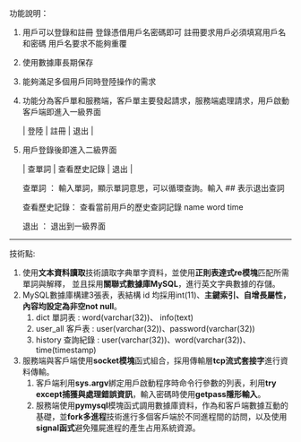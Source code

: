 功能說明：
1. 用戶可以登錄和註冊
   登錄憑借用戶名密碼即可
   註冊要求用戶必須填寫用戶名和密碼
   用戶名要求不能夠重覆

2. 使用數據庫長期保存

3. 能夠滿足多個用戶同時登陸操作的需求

4. 功能分為客戶單和服務端，客戶單主要發起請求，服務端處理請求，用戶啟動客戶端即進入一級界面

     | 登陸 | 註冊 | 退出 |
	 
5. 用戶登錄後即進入二級界面

     | 查單詞 | 查看歷史記錄 | 退出 |

     查單詞 ： 輸入單詞，顯示單詞意思，可以循環查詢。輸入 ## 表示退出查詞

     查看歷史記錄： 查看當前用戶的歷史查詞記錄
        name     word    time
      
     退出 ： 退出到一級界面

--------------------------------------------------------------------------------------------
技術點:
1. 使用**文本資料讀取**技術讀取字典單字資料，並使用**正則表達式re模塊**匹配所需單詞與解釋，
   並且採用**關聯式數據庫MySQL**，進行英文字典數據的存儲。
2. MySQL數據庫構建3張表，表結構 id 均採用int(11)、**主鍵索引、自增長屬性，內容均設定為非空not null**。
   1. dict 單詞表 : word(varchar(32))、 info(text)
   2. user_all 客戶表 : user(varchar(32))、password(varchar(32))
   3. history 查詢紀錄 : user(varchar(32))、word(varchar(32))、time(timestamp)
3. 服務端與客戶端使用**socket模塊**函式組合，採用傳輸層**tcp流式套接字**進行資料傳輸。
   1. 客戶端利用**sys.argv**綁定用戶啟動程序時命令行參數的列表，利用**try except捕獲與處理錯誤資訊**，輸入密碼時使用**getpass隱形輸入**。
   2. 服務端使用**pymysql**模塊函式調用數據庫資料，作為和客戶端數據互動的基礎，並**fork多進程**技術進行多個客戶端於不同進程間的訪問，以及使用
      **signal函式**避免殭屍進程的產生占用系統資源。
